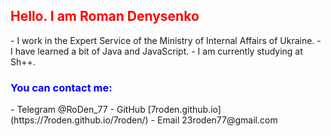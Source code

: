 <h2 style="color:red" text-align:center>Hello. I am Roman Denysenko</h2> 
- I work in the Expert Service of the Ministry of Internal Affairs of Ukraine. 
- I have learned a bit of Java and JavaScript. 
- I am currently studying at Sh++. 
<h3 style="color:blue"> You can contact me: </h3> 
- Telegram @RoDen_77
- GitHub [7roden.github.io](https://7roden.github.io/7roden/)
- Email 23roden77@gmail.com

<!---
7roden/7roden is a ✨ special ✨ repository because its `README.md` (this file) appears on your GitHub profile.
You can click the Preview link to take a look at your changes.
--->
